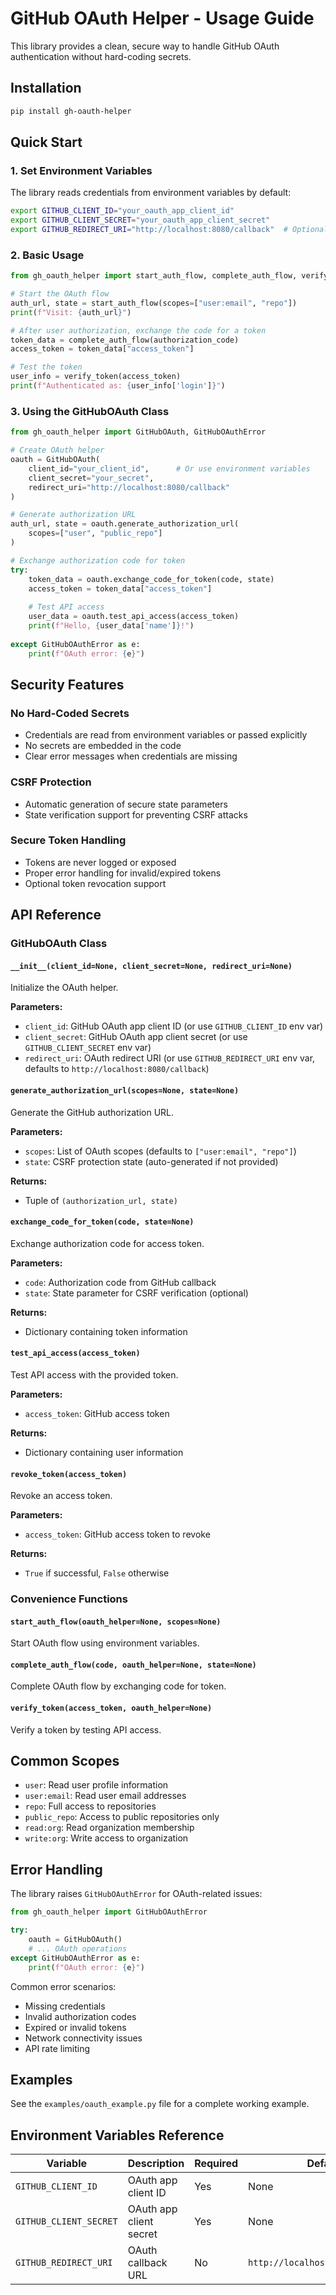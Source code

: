 # GitHub OAuth Helper - Usage Guide

This library provides a clean, secure way to handle GitHub OAuth authentication without hard-coding secrets.

## Installation

```bash
pip install gh-oauth-helper
```

## Quick Start

### 1. Set Environment Variables

The library reads credentials from environment variables by default:

```bash
export GITHUB_CLIENT_ID="your_oauth_app_client_id"
export GITHUB_CLIENT_SECRET="your_oauth_app_client_secret"
export GITHUB_REDIRECT_URI="http://localhost:8080/callback"  # Optional
```

### 2. Basic Usage

```python
from gh_oauth_helper import start_auth_flow, complete_auth_flow, verify_token

# Start the OAuth flow
auth_url, state = start_auth_flow(scopes=["user:email", "repo"])
print(f"Visit: {auth_url}")

# After user authorization, exchange the code for a token
token_data = complete_auth_flow(authorization_code)
access_token = token_data["access_token"]

# Test the token
user_info = verify_token(access_token)
print(f"Authenticated as: {user_info['login']}")
```

### 3. Using the GitHubOAuth Class

```python
from gh_oauth_helper import GitHubOAuth, GitHubOAuthError

# Create OAuth helper
oauth = GitHubOAuth(
    client_id="your_client_id",      # Or use environment variables
    client_secret="your_secret",
    redirect_uri="http://localhost:8080/callback"
)

# Generate authorization URL
auth_url, state = oauth.generate_authorization_url(
    scopes=["user", "public_repo"]
)

# Exchange authorization code for token
try:
    token_data = oauth.exchange_code_for_token(code, state)
    access_token = token_data["access_token"]
    
    # Test API access
    user_data = oauth.test_api_access(access_token)
    print(f"Hello, {user_data['name']}!")
    
except GitHubOAuthError as e:
    print(f"OAuth error: {e}")
```

## Security Features

### No Hard-Coded Secrets
- Credentials are read from environment variables or passed explicitly
- No secrets are embedded in the code
- Clear error messages when credentials are missing

### CSRF Protection
- Automatic generation of secure state parameters
- State verification support for preventing CSRF attacks

### Secure Token Handling
- Tokens are never logged or exposed
- Proper error handling for invalid/expired tokens
- Optional token revocation support

## API Reference

### GitHubOAuth Class

#### `__init__(client_id=None, client_secret=None, redirect_uri=None)`
Initialize the OAuth helper.

**Parameters:**
- `client_id`: GitHub OAuth app client ID (or use `GITHUB_CLIENT_ID` env var)
- `client_secret`: GitHub OAuth app client secret (or use `GITHUB_CLIENT_SECRET` env var)  
- `redirect_uri`: OAuth redirect URI (or use `GITHUB_REDIRECT_URI` env var, defaults to `http://localhost:8080/callback`)

#### `generate_authorization_url(scopes=None, state=None)`
Generate the GitHub authorization URL.

**Parameters:**
- `scopes`: List of OAuth scopes (defaults to `["user:email", "repo"]`)
- `state`: CSRF protection state (auto-generated if not provided)

**Returns:**
- Tuple of `(authorization_url, state)`

#### `exchange_code_for_token(code, state=None)`
Exchange authorization code for access token.

**Parameters:**
- `code`: Authorization code from GitHub callback
- `state`: State parameter for CSRF verification (optional)

**Returns:**
- Dictionary containing token information

#### `test_api_access(access_token)`
Test API access with the provided token.

**Parameters:**
- `access_token`: GitHub access token

**Returns:**
- Dictionary containing user information

#### `revoke_token(access_token)`
Revoke an access token.

**Parameters:**
- `access_token`: GitHub access token to revoke

**Returns:**
- `True` if successful, `False` otherwise

### Convenience Functions

#### `start_auth_flow(oauth_helper=None, scopes=None)`
Start OAuth flow using environment variables.

#### `complete_auth_flow(code, oauth_helper=None, state=None)`
Complete OAuth flow by exchanging code for token.

#### `verify_token(access_token, oauth_helper=None)`
Verify a token by testing API access.

## Common Scopes

- `user`: Read user profile information
- `user:email`: Read user email addresses
- `repo`: Full access to repositories
- `public_repo`: Access to public repositories only
- `read:org`: Read organization membership
- `write:org`: Write access to organization

## Error Handling

The library raises `GitHubOAuthError` for OAuth-related issues:

```python
from gh_oauth_helper import GitHubOAuthError

try:
    oauth = GitHubOAuth()
    # ... OAuth operations
except GitHubOAuthError as e:
    print(f"OAuth error: {e}")
```

Common error scenarios:
- Missing credentials
- Invalid authorization codes
- Expired or invalid tokens
- Network connectivity issues
- API rate limiting

## Examples

See the `examples/oauth_example.py` file for a complete working example.

## Environment Variables Reference

| Variable | Description | Required | Default |
|----------|-------------|----------|---------|
| `GITHUB_CLIENT_ID` | OAuth app client ID | Yes | None |
| `GITHUB_CLIENT_SECRET` | OAuth app client secret | Yes | None |
| `GITHUB_REDIRECT_URI` | OAuth callback URL | No | `http://localhost:8080/callback` |

